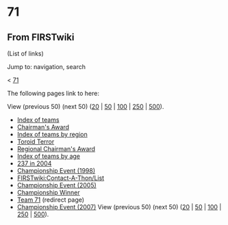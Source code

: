 # 71

## From FIRSTwiki

(List of links)

Jump to: navigation, search

< [71](/index.php?title=71&redirect=no "71")

The following pages link to here:

View (previous 50) (next 50) ([20](/index.php?title=Special:Whatlinkshere/71&limit=20&from=0 "Special:Whatlinkshere/71") | [50](/index.php?title=Special:Whatlinkshere/71&limit=50&from=0 "Special:Whatlinkshere/71") | [100](/index.php?title=Special:Whatlinkshere/71&limit=100&from=0 "Special:Whatlinkshere/71") | [250](/index.php?title=Special:Whatlinkshere/71&limit=250&from=0 "Special:Whatlinkshere/71") | [500](/index.php?title=Special:Whatlinkshere/71&limit=500&from=0 "Special:Whatlinkshere/71")).

- [Index of teams](Index_of_teams "Index of teams")
- [Chairman's Award](Chairman%27s_Award "Chairman's Award")
- [Index of teams by region](Index_of_teams_by_region "Index of teams by region")
- [Toroid Terror](Toroid_Terror "Toroid Terror")
- [Regional Chairman's Award](Regional_Chairman%27s_Award "Regional Chairman's Award")
- [Index of teams by age](Index_of_teams_by_age "Index of teams by age")
- [237 in 2004](237_in_2004 "237 in 2004")
- [Championship Event (1998)](Championship_Event_%281998%29 "Championship Event \(1998\)")
- [FIRSTwiki:Contact-A-Thon/List](FIRSTwiki:Contact-A-Thon/List "FIRSTwiki:Contact-A-Thon/List")
- [Championship Event (2005)](Championship_Event_%282005%29 "Championship Event \(2005\)")
- [Championship Winner](Championship_Winner "Championship Winner")
- [Team 71](/index.php?title=Team_71&redirect=no "Team 71") (redirect page)
- [Championship Event (2007)](Championship_Event_%282007%29 "Championship Event \(2007\)") View (previous 50) (next 50) ([20](/index.php?title=Special:Whatlinkshere/71&limit=20&from=0 "Special:Whatlinkshere/71") | [50](/index.php?title=Special:Whatlinkshere/71&limit=50&from=0 "Special:Whatlinkshere/71") | [100](/index.php?title=Special:Whatlinkshere/71&limit=100&from=0 "Special:Whatlinkshere/71") | [250](/index.php?title=Special:Whatlinkshere/71&limit=250&from=0 "Special:Whatlinkshere/71") | [500](/index.php?title=Special:Whatlinkshere/71&limit=500&from=0 "Special:Whatlinkshere/71")).
